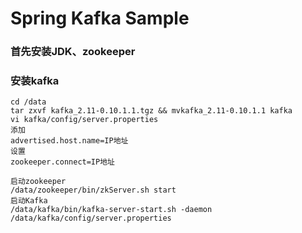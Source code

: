 # Spring Kafka Sample

### 首先安装JDK、zookeeper
### 安装kafka
	cd /data
	tar zxvf kafka_2.11-0.10.1.1.tgz && mvkafka_2.11-0.10.1.1 kafka
	vi kafka/config/server.properties
	添加
	advertised.host.name=IP地址
	设置
	zookeeper.connect=IP地址
	
	启动zookeeper
	/data/zookeeper/bin/zkServer.sh start
	启动Kafka
	/data/kafka/bin/kafka-server-start.sh -daemon /data/kafka/config/server.properties
	